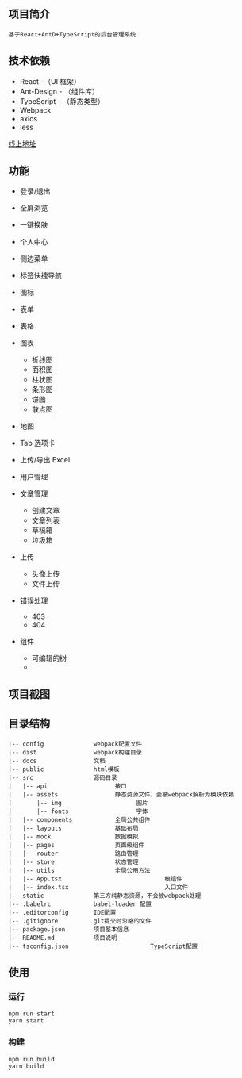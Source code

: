 ## 项目简介

    基于React+AntD+TypeScript的后台管理系统

## 技术依赖

-   React -（UI 框架）
-   Ant-Design - （组件库）
-   TypeScript - （静态类型）
-   Webpack
-   axios
-   less

[线上地址](https://wluyao.github.io/admin/dist/index.html)

## 功能

-   登录/退出

-   全屏浏览

-   一键换肤

-   个人中心

-   侧边菜单

-   标签快捷导航

-   图标

-   表单

-   表格

-   图表

    -   折线图
    -   面积图
    -   柱状图
    -   条形图
    -   饼图
    -   散点图

-   地图
-   Tab 选项卡

-   上传/导出 Excel

-   用户管理

-   文章管理

    -   创建文章
    -   文章列表
    -   草稿箱
    -   垃圾箱

-   上传

    -   头像上传
    -   文件上传

-   错误处理

    -   403
    -   404

-   组件
    -   可编辑的树
    -

## 项目截图

## 目录结构

```
|-- config              webpack配置文件
|-- dist                webpack构建目录
|-- docs                文档
|-- public              html模板
|-- src                 源码目录
|	|-- api                   接口
|	|-- assets                静态资源文件，会被webpack解析为模块依赖
|		|-- img                     图片
|		|-- fonts                   字体
|	|-- components            全局公共组件
|	|-- layouts               基础布局
|	|-- mock                  数据模拟
|	|-- pages                 页面级组件
|	|-- router                路由管理
|	|-- store                 状态管理
|	|-- utils                 全局公用方法
|	|-- App.tsx								根组件
|	|-- index.tsx							入口文件
|-- static              第三方纯静态资源，不会被webpack处理
|-- .babelrc            babel-loader 配置
|-- .editorconfig       IDE配置
|-- .gitignore          git提交时忽略的文件
|--	package.json        项目基本信息
|-- README.md           项目说明
|-- tsconfig.json						TypeScript配置
```

## 使用

### 运行

```
npm run start
yarn start
```

### 构建

```
npm run build
yarn build
```
